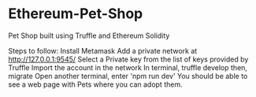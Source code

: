 # Ethereum-Pet-Shop
Pet Shop built using Truffle and Ethereum Solidity

Steps to follow:
  Install Metamask
  Add a private network at http://127.0.0.1:9545/
  Select a Private key from the list of keys provided by Truffle
  Import the account in the network
  In terminal, truffle develop
  then, migrate
  Open another terminal, enter 'npm run dev'
  You should be able to see a web page with Pets where you can adopt them.
